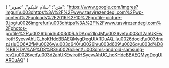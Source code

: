 {
  "متن": "سلام علیکم",
  "تصویر": "https://www.google.com/imgres?imgurl\u003dhttps%3A%2F%2Fwww.tasvirezendegi.com%2Fwp-content%2Fuploads%2F2016%2F10%2Fprofile-picture-9.jpg\u0026imgrefurl\u003dhttps%3A%2F%2Fwww.tasvirezendegi.com%2Fphotos-profile%2F\u0026tbnid\u003d0RJrDAqx2IlpJM\u0026vet\u003d12ahUKEwirotHSyevvAhUC_hoKHdcBBAEQMygDegUIARDuAQ..i\u0026docid\u003dnuzJsluDO6A2fM\u0026w\u003d640\u0026h\u003d609\u0026q\u003d%D8%B9%DA%A9%D8%B3\u0026client\u003dms-android-samsung-rev2\u0026ved\u003d2ahUKEwirotHSyevvAhUC_hoKHdcBBAEQMygDegUIARDuAQ"
}
